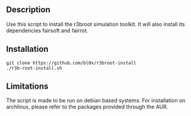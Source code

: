 ## Description

Use this script to install the r3broot simulation toolkit.
It will also install its dependencies fairsoft and fairrot.

## Installation
```
git clone https://github.com/bl0x/r3broot-install
./r3b-root-install.sh
```

## Limitations

The script is made to be run on debian based systems.
For installation on archlinux, please refer to the packages provided through the AUR.
